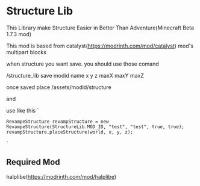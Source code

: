 # Structure Lib

This Library make Structure Easier in Better Than Adventure(Minecraft Beta 1.7.3 mod)

This mod is based from catalyst(https://modrinth.com/mod/catalyst) mod's multipart blocks

when structure you want save. you should use those comand

/structure_lib save modid name x y z maxX maxY maxZ

once saved place /assets/modid/structure

and

use like this
`

    RevampeStructure revampStructure = new RevampeStructure(StructureLib.MOD_ID, "test", "test", true, true);
    revampStructure.placeStructure(world, x, y, z);

`

## Required Mod

halplibe(https://modrinth.com/mod/halplibe)
